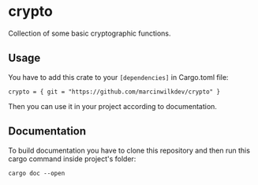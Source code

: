 
# crypto
Collection of some basic cryptographic functions.

## Usage
You have to add this crate to your `[dependencies]` in Cargo.toml file:

`crypto = { git = "https://github.com/marcinwilkdev/crypto" }`

Then you can use it in your project according to documentation.

## Documentation
To build documentation you have to clone this repository and then run this cargo command inside project's folder:

`cargo doc --open`